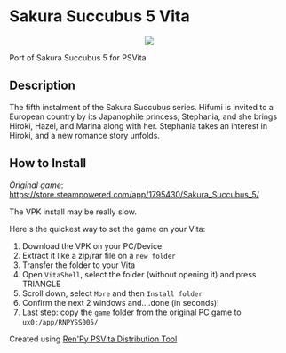 # Sakura Succubus 5 Vita
<p align="center">
  <img src="https://cdn.discordapp.com/attachments/1012544206536986655/1014694129537663078/maxresdefault.jpg" />
</p>

Port of Sakura Succubus 5 for PSVita

## Description
The fifth instalment of the Sakura Succubus series. Hifumi is invited to a European country by its Japanophile princess, Stephania, and she brings Hiroki, Hazel, and Marina along with her. Stephania takes an interest in Hiroki, and a new romance story unfolds.

## How to Install
_Original game_: https://store.steampowered.com/app/1795430/Sakura_Succubus_5/

The VPK install may be really slow.

Here's the quickest way to set the game on your Vita:
1. Download the VPK on your PC/Device
2. Extract it like a zip/rar file on a `new folder`
3. Transfer the folder to your Vita
4. Open `VitaShell`, select the folder (without opening it) and press TRIANGLE
5. Scroll down, select `More` and then `Install folder`
6. Confirm the next 2 windows and....done (in seconds)!
7. Last step: copy the `game` folder from the original PC game to `ux0:/app/RNPYSS005/`

Created using [Ren'Py PSVita Distribution Tool](https://github.com/SonicMastr/renpy-vita/releases/tag/v1.0)
